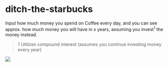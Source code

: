 # ditch-the-starbucks

Input how much money you spend on Coffee every day, and you can see approx. how much money you will have in x years, assuming you invest<sup>1</sup> the money instead.

> 1 Utilizes compound interest (assumes you continue investing money every year)

![](https://imgur.com/a/l8Q8Ic1)
